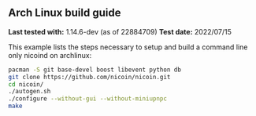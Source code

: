 Arch Linux build guide
----------------------

**Last tested with:** 1.14.6-dev (as of 22884709)
**Test date:** 2022/07/15

This example lists the steps necessary to setup and build a command line only
nicoind on archlinux:

```sh
pacman -S git base-devel boost libevent python db
git clone https://github.com/nicoin/nicoin.git
cd nicoin/
./autogen.sh
./configure --without-gui --without-miniupnpc
make
```
